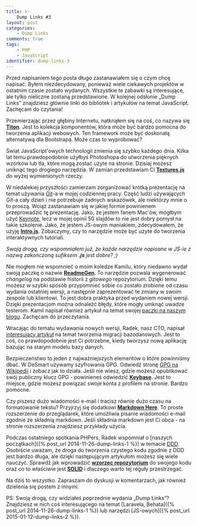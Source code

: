 ```yaml
---
title: >-
    Dump Links #3
layout: post
categories: 
    - Dump Links
comments: true
tags:
    - PHP
    - JavaScript
identifier: dump-links-3
---
```


Przed napisaniem tego posta długo zastanawiałem się o czym chcę napisać. Byłem niezdecydowany, ponieważ wiele ciekawych projektów w ostatnim czasie zostało wydanych. Wszystkie te zabawki są interesujące, ale tylko nieliczne zostaną przedstawione. W kolejnej odsłonie „Dump Links” znajdziesz głównie linki do bibliotek i artykułów na temat JavaScript. Zachęcam do czytania! 

Przemierzając przez głębiny Internetu, natknąłem się na coś, co nazywa się [**Titon**](http://titon.io/en). Jest to kolekcja komponentów, która może być bardzo pomocna do tworzenia aplikacji webowych. Ten framework może być doskonałą alternatywą dla Bootstrapa. Może czas to wypróbować?

Świat JavaScript'owych technologii zmienia się szybko każdego dnia. Kilka lat temu prawdopodobnie użyłbyś Photoshopa do utworzenia pięknych wzorków lub tła, które mogą zostać użyte na stronie. Dzisiaj możesz uniknąć tego drogiego narzędzia. W zamian przedstawiam Ci [**Textures.js**](http://riccardoscalco.github.io/textures/) do wyżej wymienionych rzeczy. 

W niedalekiej przyszłości zamierzam zorganizować krótką prezentację na temat używania [Git](https://git-scm.com/)-a w mojej codziennej pracy. Część ludzi używających Git-a cały dzień i nie potrzebuje żadnych wskazówek, ale niektórzy mnie o to proszą. Wciąż zastanawiam się w jakiej formie powinienem przeprowadzić tę prezentację. Jako, że jestem fanem Mac'ów, mógłbym użyć [Keynote](https://www.apple.com/mac/keynote/), lecz w mojej opinii 50 slajdów to nie jest dobry pomysł na takie szkolenie. Jako, że jestem JS-owym maniakiem, zdecydowałem, że użyję [**Intro.js**](http://usablica.github.io/intro.js/). Zobaczymy, czy to narzędzie może być użyte do tworzenia interaktywnych tutoriali.

*Swoją drogą, czy wspomniałem już, że każde narzędzie napisane w JS-ie z nazwą zakończoną sufiksem **.js** jest dobre? ;)*

Nie mogłem nie wspomnieć o moim koledze Kamilu, który niedawno wydał swoją paczkę o nazwie [**ReadmeGen**](https://github.com/fojuth/readmegen). To narzędzie pozwala wygenerować *changelog* na podstawie historii z *gitowego* repozytorium. Dzięki temu możesz w szybki sposób przypomnieć sobie co zostało zrobione od czasu wydania ostatniej wersji, a następnie zaprezentować te zmiany w swoim zespole lub klientowi. To jest dobra praktyka przed wydaniem nowej wersji. Dzięki prezentacjom można odnaleźć błędy, które mogły umknąć uwadze testerom. Kamil napisał również artykuł na temat swojej [paczki na naszym blogu](http://desmart.com/blog/generate-your-projects-changelog-from-commit-messages). Zachęcam do przeczytania.

Wracając do tematu wydawania nowych wersji, Radek, nasz CTO, napisał [interesujący artykuł](http://desmart.com/blog/five-things-to-make-data-migration-easier) na temat tworzenia migracji bazodanowych. Jest to coś, co prawdopodobnie jest Ci potrzebne, kiedy tworzysz nową aplikację bazując na starym modelu bazy danych.

Bezpieczeństwo to jeden z najważniejszych elementów o które powinniśmy dbać. W DeSmart używamy szyfrowania GPG. Odwiedź stronę [GPG na Wikipedii](https://en.wikipedia.org/wiki/GNU_Privacy_Guard) i zobacz jak to działa. Jeśli nie wiesz, gdzie możesz opublikować swój publiczny klucz GPG - powinieneś odwiedzić [**Keybase**](https://keybase.io/). Jest to miejsce, gdzie możesz powiązać swoje konta z profilem na stronie. Bardzo pomocne.

Czy piszesz dużo wiadomości e-mail i tracisz równie dużo czasu na formatowanie tekstu? Przyjrzyj się dodatkowi [**Markdown Here**](http://markdown-here.com/). To proste rozszerzenie do przeglądarek, które umożliwia pisanie wiadomości e-mail zgodnie ze składnią markdown. Jeśli składnia markdown jest Ci obca - na stronie rozszerzenia znajdziesz przykłady użycia.

Podczas ostatniego spotkania PHPers, Radek wspomniał o [naszych początkach]({% post_url 2014-11-26-dump-links-1 %}) w temacie [DDD](http://www.slideshare.net/RadosawMejer/duct-taping-ddd). Osobiście uważam, że droga do tworzenia czystego kodu zgodnie z DDD jest bardzo długa, ale dzięki następującym artykułom możesz się wiele nauczyć. Sprawdź jak wprowadzić [**wzorzec repozytorium**](http://shawnmc.cool/the-repository-pattern) do swojego kodu oraz co to właściwie jest [**SOLID**](https://scotch.io/bar-talk/s-o-l-i-d-the-first-five-principles-of-object-oriented-design) i dlaczego warto tej reguły przestrzegać.

Na dziś to wszystko. Zapraszam do dyskusji w komentarzach, jak również dzielenia się postem z innymi.

PS: Swoją drogą, czy widziałeś poprzednie wydania „Dump Links”? Znajdziesz w nich coś interesującego na temat [Laravela, Behata]({% post_url 2014-11-26-dump-links-1 %}) lub narzędzi [JS-owych]({% post_url 2015-01-12-dump-links-2 %}).
